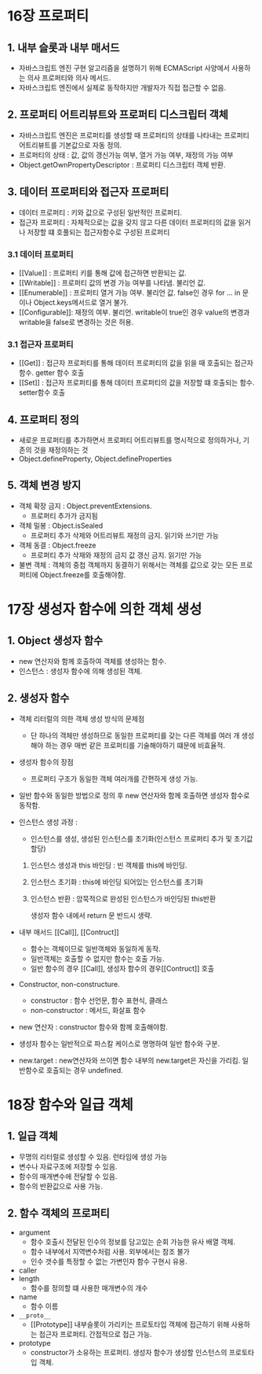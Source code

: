 # 16장 프로퍼티

## 1. 내부 슬롯과 내부 매서드

- 자바스크립트 엔진 구현 알고리즘을 설명하기 위해 ECMAScript 사양에서 사용하는 의사 프로퍼티와 의사 메서드.
- 자바스크립트 엔진에서 실제로 동작하지만 개발자가 직접 접근할 수 없음.

## 2. 프로퍼티 어트리뷰트와 프로퍼티 디스크립터 객체

- 자바스크립트 엔진은 프로퍼티를 생성할 때 프로퍼티의 상태를 나타내는 프로퍼티 어트리뷰트를 기본값으로 자동 정의.
- 프로퍼티의 상태 : 값, 값의 갱신가능 여부, 열거 가능 여부, 재정의 가능 여부
- Object.getOwnPropertyDescriptor : 프로퍼티 디스크립터 객체 반환.

## 3. 데이터 프로퍼티와 접근자 프로퍼티

- 데이터 프로퍼티 : 키와 값으로 구성된 일반적인 프로퍼티.
- 접근자 프로퍼티 : 자체적으로는 값을 갖지 않고 다른 데이터 프로퍼티의 값을 읽거나 저장할 떄 호풀되는 접근자함수로 구성된 프로퍼티

### 3.1 데이터 프로퍼티

- [[Value]] : 프로퍼티 키를 통해 값에 접근하면 반환되는 값.
- [[Writable]] : 프로퍼티 값의 변경 가능 여부를 나타냄. 불리언 값.
- [[Enumerable]] : 프로퍼티 열거 가능 여부. 불리언 값. false인 경우 for … in 문이나 Object.keys메서드로 열거 불가.
- [[Configurable]]: 재정의 여부. 불리언. writable이 true인 경우 value의 변경과 writable을 false로 변경하는 것은 허용.

### 3.1 접근자 프로퍼티

- [[Get]] : 접근자 프로퍼티를 통해 데이터 프로퍼티의 값을 읽을 때 호출되는 접근자 함수. getter 함수 호출
- [[Set]] : 접근자 프로퍼티를 통해 데이터 프로퍼티의 값을 저장할 떄 호출되는 함수. setter함수 호출

## 4. 프로퍼티 정의

- 새로운 프로퍼티를 추가하면서 프로퍼티 어트리뷰트를 명시적으로 정의하거나, 기존의 것을 재정의하는 것
- Object.defineProperty, Object.defineProperties

## 5. 객체 변경 방지

- 객체 확장 금지 : Object.preventExtensions.
    - 프로퍼티 추가가 금지됨
- 객체 밀봉 : Object.isSealed
    - 프로퍼티 추가 삭제와 어트리뷰트 재정의 금지. 읽기와 쓰기만 가능
- 객체 동결 : Object.freeze
    - 프로퍼티 추가 삭재와 재정의 금지 값 갱신 금지. 읽기만 가능
- 불변 객체 : 객체의 중첩 객체까지 동결하기 위해서는 객체를 값으로 갖는 모든 프로퍼티에 Object.freeze를 호출해야함.

# 17장 생성자 함수에 의한 객체 생성

## 1. Object 생성자 함수

- new 연산자와 함께 호출하여 객체를 생성하는 함수.
- 인스턴스 : 생성자 함수에 의해 생성된 객체.

## 2. 생성자 함수

- 객체 리터럴의 의한 객체 생성 방식의 문제점
    - 단 하나의 객체만 생성하므로 동일한 프로퍼티를 갖는 다른 객체를 여러 개 생성해야 하는 경우 매번 같은 프로퍼티를 기술해야하기 떄문에 비효율적.
- 생성자 함수의 장점
    - 프로퍼티 구조가 동일한 객체 여러개를 간편하게 생성 가능.
- 일반 함수와 동일한 방법으로 정의 후 new 연산자와 함께 호출하면 생성자 함수로 동작함.
- 인스턴스 생성 과정 :
    - 인스턴스를 생성, 생성된 인스턴스를 초기화(인스턴스 프로퍼티 추가 및 초기값 할당)
    1. 인스턴스 생성과 this 바인딩 : 빈 객체를 this에 바인딩.
    2. 인스턴스 초기화 : this에 바인딩 되어있는 인스턴스를 초기화
    3. 인스턴스 반환 :  암묵적으로 완성된 인스턴스가 바인딩된 this반환
        
        생성자 함수 내에서 return 문 반드시 생략.
        
- 내부 매서드 [[Call]], [[Contruct]]
    - 함수는 객체이므로 일반객체와 동일하게 동작.
    - 일반객체는 호출할 수 없지만 함수는 호출 가능.
    - 일반 함수의 경우 [[Call]], 생성자 함수의 경우[[Contruct]] 호출
- Constructor, non-constructure.
    - constructor : 함수 선언문, 함수 표현식, 클래스
    - non-constructor : 메서드, 화살표 함수
- new 연산자 : constructor 함수와 함께 호출해야함.
- 생성자 함수는 일반적으로 파스칼 케이스로 명명하여 일반 함수와 구분.
- new.target : new연산자와 쓰이면 함수 내부의 new.target은 자신을 가리킴. 일반함수로 호출되는 경우 undefined.

# 18장 함수와 일급 객체

## 1. 일급 객체

- 무명의 리터럴로 생성할 수 있음. 런타임에 생성 가능
- 변수나 자료구조에 저장할 수 있음.
- 함수의 매개변수에 전달할 수 있음.
- 함수의 반환값으로 사용 가능.

## 2. 함수 객체의 프로퍼티

- argument
    - 함수 호출시 전달된 인수의 정보를 담고있는 순회 가능한 유사 배열 객체.
    - 함수 내부에서 지역변수처럼 사용. 외부에서는 참조 불가
    - 인수 갯수를 특정할 수 없는 가변인자 함수 구현시 유용.
- caller
- length
    - 함수를 정의할 떄 사용한 매개변수의 개수
- name
    - 함수 이름
- `__proto__`
    - [[Prototype]] 내부슬롯이 가리키는 프로토타입 객체에 접근하기 위해 사용하는 접근자 프로퍼티. 간접적으로 접근 가능.
- prototype
    - constructor가 소유하는 프로퍼티. 생성자 함수가 생성할 인스턴스의 프로토타입 객체.
